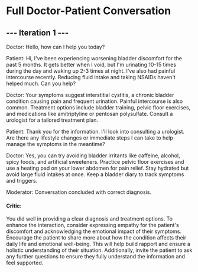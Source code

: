 # Full Doctor-Patient Conversation


 ## --- Iteration 1 ---

Doctor: Hello, how can I help you today? 

Patient: Hi, I've been experiencing worsening bladder discomfort for the past 5 months. It gets better when I void, but I'm urinating 10-15 times during the day and waking up 2-3 times at night. I've also had painful intercourse recently. Reducing fluid intake and taking NSAIDs haven't helped much. Can you help?

Doctor: Your symptoms suggest interstitial cystitis, a chronic bladder condition causing pain and frequent urination. Painful intercourse is also common. Treatment options include bladder training, pelvic floor exercises, and medications like amitriptyline or pentosan polysulfate. Consult a urologist for a tailored treatment plan.

Patient: Thank you for the information. I'll look into consulting a urologist. Are there any lifestyle changes or immediate steps I can take to help manage the symptoms in the meantime?

Doctor: Yes, you can try avoiding bladder irritants like caffeine, alcohol, spicy foods, and artificial sweeteners. Practice pelvic floor exercises and use a heating pad on your lower abdomen for pain relief. Stay hydrated but avoid large fluid intakes at once. Keep a bladder diary to track symptoms and triggers.

Moderator: Conversation concluded with correct diagnosis.
 #### Critic:
 You did well in providing a clear diagnosis and treatment options. To enhance the interaction, consider expressing empathy for the patient's discomfort and acknowledging the emotional impact of their symptoms. Encourage the patient to share more about how the condition affects their daily life and emotional well-being. This will help build rapport and ensure a holistic understanding of their situation. Additionally, invite the patient to ask any further questions to ensure they fully understand the information and feel supported.

